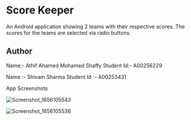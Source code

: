 # Score Keeper

An Android application showing 2 teams with their respective scores. The scores for the 
teams are selected via radio buttons. 

## Author
Name:- Athif Ahamed Mohamed Shaffy
Student Id:- A00256229

Name :- Shivam Sharma
Student Id :- A00253431

App Screenshots

![Screenshot_1656105543](https://user-images.githubusercontent.com/17358908/175678490-ad19ddd2-f3b6-4a62-a360-55d4d85a91de.png)

![Screenshot_1656105536](https://user-images.githubusercontent.com/17358908/175679294-f78281e0-9d5e-499f-8da4-6682f23b057f.png)
